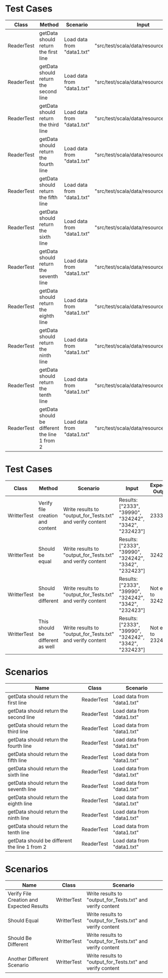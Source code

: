 # Test Cases

| Class       | Method                                   | Scenario                               | Input                                        | Output                                     |
|-------------|------------------------------------------|----------------------------------------|----------------------------------------------|--------------------------------------------|
| ReaderTest  | getData should return the first line     | Load data from "data1.txt"            | "src/test/scala/data/resources/data1.txt"    | "dsasadnaskndasjfnjaksfbnjasbfjakfsnkfsnamkfnaskjfnasjkfnasjfnalsjnfasjlnfslajnfasljfnajlfnaljfnasjf" |
| ReaderTest  | getData should return the second line    | Load data from "data1.txt"            | "src/test/scala/data/resources/data1.txt"    | "foiasinjoasnfjasnfjkasjofnqoighuojcvnmnvcbnxvjkbsjidhgbnsjngosihgnuosdjngbjsidbghsidbgyewbywbybhfba" |
| ReaderTest  | getData should return the third line     | Load data from "data1.txt"            | "src/test/scala/data/resources/data1.txt"    | "bvlcxpvbkcpoxjsopdihfuiodsbfhivbuhwvfutcfvxgfyvzsaduoashfuihgasfiyugayifgbayisfgyasifbhiafbhiafbhia" |
| ReaderTest  | getData should return the fourth line    | Load data from "data1.txt"            | "src/test/scala/data/resources/data1.txt"    | "dsipajdfsihjufhsuighdsphjpiojbniohnjvbhbasdhqufhrueihfgyudisbfijhdsngpsngvnjixnknvjkdsbgidhsihgbdfi" |
| ReaderTest  | getData should return the fifth line     | Load data from "data1.txt"            | "src/test/scala/data/resources/data1.txt"    | "ohasufhsafnsajpaoskposajpicmpkzbnxjcbvuoubbdioshnduvijsbnhgjivbnfgherbybwqtrvqbuotrboudhuoinoifhdnu" |
| ReaderTest  | getData should return the sixth line     | Load data from "data1.txt"            | "src/test/scala/data/resources/data1.txt"    | "pojosffpaijfoabfjiabnjvbnvsdapdjqpjweioqhroihewibihjvbcxhkjbbkdnmncnxbcxpjdsiofhqopjpwoqjroihbtojbf" |
| ReaderTest  | getData should return the seventh line   | Load data from "data1.txt"            | "src/test/scala/data/resources/data1.txt"    | "sfpiafhaiojqewiofhweuoghdusnlkdsmlfmpovocjxuiobnjdsbhjkfasvbhgvcbhigbizgbihabvshvdjgvqugvaguhvbqiqo" |
| ReaderTest  | getData should return the eighth line    | Load data from "data1.txt"            | "src/test/scala/data/resources/data1.txt"    | "jcnbxkjzbkcjbnaijbsnoiunqiojqpoijfiohnjsndjksnbksdbpfndksbfksbkfjbdskjfbsjkdbfhsdbfhsvgjfvwgjevgfwv" |
| ReaderTest  | getData should return the ninth line     | Load data from "data1.txt"            | "src/test/scala/data/resources/data1.txt"    | "dsiajodihsjqoijdsakiofjaspiofjpaoijgoihjfdsonvjxcnbjkvcxbvkjxbvuisdhbuihsuidgbhiusbubwehbewibewifxz" |
| ReaderTest  | getData should return the tenth line     | Load data from "data1.txt"            | "src/test/scala/data/resources/data1.txt"    | "ihjiosahouiashduiqhwuighquighquiegquigebiqurgyutgycxzbvjzxbnvlndshokjhojgfpjhfoibnjonzjvhauihuhsiau" |
| ReaderTest  | getData should be different the line 1 from 2 | Load data from "data1.txt"       | "src/test/scala/data/resources/data1.txt"    | Compare line 1 with line 2                 |


# Test Cases

| Class        | Method                                              | Scenario                                                | Input                                       | Expected Output   |
| ------------ | --------------------------------------------------- | ------------------------------------------------------- | -------------------------------------------- | ----------------- |
| WritterTest  | Verify file creation and content                   | Write results to "output_for_Tests.txt" and verify content | Results: ["2333", "39990", "324242", "3342", "232423"] | 2333              |
| WritterTest  | Should be equal                                     | Write results to "output_for_Tests.txt" and verify content | Results: ["2333", "39990", "324242", "3342", "232423"] | 324242            |
| WritterTest  | Should be different                                | Write results to "output_for_Tests.txt" and verify content | Results: ["2333", "39990", "324242", "3342", "232423"] | Not equal to 324242 |
| WritterTest  | This should be different as well                    | Write results to "output_for_Tests.txt" and verify content | Results: ["2333", "39990", "324242", "3342", "232423"] | Not equal to 232423 |



# Scenarios

| Name                                       | Class        | Scenario                               |
| ------------------------------------------ | ------------ | -------------------------------------- |
| getData should return the first line        | ReaderTest   | Load data from "data1.txt"             |
| getData should return the second line       | ReaderTest   | Load data from "data1.txt"             |
| getData should return the third line        | ReaderTest   | Load data from "data1.txt"             |
| getData should return the fourth line       | ReaderTest   | Load data from "data1.txt"             |
| getData should return the fifth line        | ReaderTest   | Load data from "data1.txt"             |
| getData should return the sixth line        | ReaderTest   | Load data from "data1.txt"             |
| getData should return the seventh line      | ReaderTest   | Load data from "data1.txt"             |
| getData should return the eighth line       | ReaderTest   | Load data from "data1.txt"             |
| getData should return the ninth line        | ReaderTest   | Load data from "data1.txt"             |
| getData should return the tenth line        | ReaderTest   | Load data from "data1.txt"             |
| getData should be different the line 1 from 2 | ReaderTest | Load data from "data1.txt"             |


# Scenarios

| Name                                      | Class        | Scenario                                               |
| ----------------------------------------- | ------------ | ------------------------------------------------------ |
| Verify File Creation and Expected Results | WritterTest   | Write results to "output_for_Tests.txt" and verify content |
| Should Equal                              | WritterTest   | Write results to "output_for_Tests.txt" and verify content |
| Should Be Different                       | WritterTest   | Write results to "output_for_Tests.txt" and verify content |
| Another Different Scenario                | WritterTest   | Write results to "output_for_Tests.txt" and verify content |

